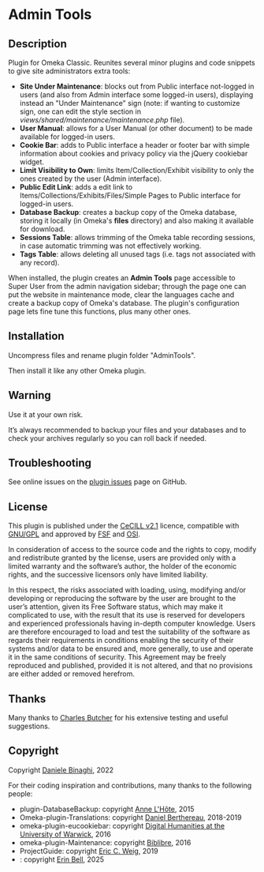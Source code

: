 # Admin Tools

## Description

Plugin for Omeka Classic. Reunites several minor plugins and code snippets to give site administrators extra tools:

- **Site Under Maintenance**: blocks out from Public interface not-logged in users (and also from Admin interface some logged-in users), displaying instead an "Under Maintenance" sign (note: if wanting to customize sign, one can edit the style section in *views/shared/maintenance/maintenance.php* file).
- **User Manual**: allows for a User Manual (or other document) to be made available for logged-in users.
- **Cookie Bar**: adds to Public interface a header or footer bar with simple information about cookies and privacy policy via the jQuery cookiebar widget.
- **Limit Visibility to Own**: limits Item/Collection/Exhibit visibility to only the ones created by the user (Admin interface).
- **Public Edit Link**: adds a edit link to Items/Collections/Exhibits/Files/Simple Pages to Public interface for logged-in users.
- **Database Backup**: creates a backup copy of the Omeka database, storing it locally (in Omeka's **files** directory) and also making it available for download.
- **Sessions Table**: allows trimming of the Omeka table recording sessions, in case automatic trimming was not effectively working.
- **Tags Table**: allows deleting all unused tags (i.e. tags not associated with any record).

When installed, the plugin creates an **Admin Tools** page accessible to Super User from the admin navigation sidebar; through the page one can put the website in maintenance mode, clear the languages cache and create a backup copy of Omeka's database. The plugin's configuration page lets fine tune this functions, plus many other ones.


## Installation
Uncompress files and rename plugin folder "AdminTools".

Then install it like any other Omeka plugin.


## Warning
Use it at your own risk.

It’s always recommended to backup your files and your databases and to check your archives regularly so you can roll back if needed.

## Troubleshooting
See online issues on the <a href="https://github.com/DBinaghi/plugin-AdminTools/issues" target="_blank">plugin issues</a> page on GitHub.

## License
This plugin is published under the <a href="https://www.cecill.info/licences/Licence_CeCILL_V2.1-en.html" target="_blank">CeCILL v2.1</a> licence, compatible with <a href="https://www.gnu.org/licenses/gpl-3.0.html" target="_blank">GNU/GPL</a> and approved by <a href="https://www.fsf.org/" target="_blank">FSF</a> and <a href="http://opensource.org/" target="_blank">OSI</a>.

In consideration of access to the source code and the rights to copy, modify and redistribute granted by the license, users are provided only with a limited warranty and the software’s author, the holder of the economic rights, and the successive licensors only have limited liability.

In this respect, the risks associated with loading, using, modifying and/or developing or reproducing the software by the user are brought to the user’s attention, given its Free Software status, which may make it complicated to use, with the result that its use is reserved for developers and experienced professionals having in-depth computer knowledge. Users are therefore encouraged to load and test the suitability of the software as regards their requirements in conditions enabling the security of their systems and/or data to be ensured and, more generally, to use and operate it in the same conditions of security. This Agreement may be freely reproduced and published, provided it is not altered, and that no provisions are either added or removed herefrom.

## Thanks
Many thanks to [Charles Butcher](https://reephamarchive.co.uk/) for his extensive testing and useful suggestions.

## Copyright
Copyright [Daniele Binaghi](https://github.com/DBinaghi), 2022

For their coding inspiration and contributions, many thanks to the following people:

- plugin-DatabaseBackup: copyright [Anne L'Hôte](https://github.com/annelhote), 2015 
- Omeka-plugin-Translations: copyright [Daniel Berthereau](https://github.com/Daniel-KM), 2018-2019
- omeka-plugin-eucookiebar: copyright [Digital Humanities at the University of Warwick](https://github.com/digihum), 2016
- omeka-plugin-Maintenance: copyright [Biblibre](https://github.com/BibLibre), 2016
- ProjectGuide: copyright [Eric C. Weig](https://github.com/libmanuk), 2019
- : copyright [Erin Bell](https://github.com/ebellempire), 2025
